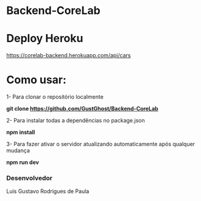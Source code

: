 # Backend-CoreLab

# Deploy Heroku

https://corelab-backend.herokuapp.com/api/cars

# Como usar:

1- Para clonar o repositório localmente

**git clone https://github.com/GustGhost/Backend-CoreLab**


2- Para instalar todas a dependências no package.json

**npm install**


3- Para fazer ativar o servidor atualizando automaticamente após qualquer mudança

**npm run dev**

### Desenvolvedor
Luis Gustavo Rodrigues de Paula
